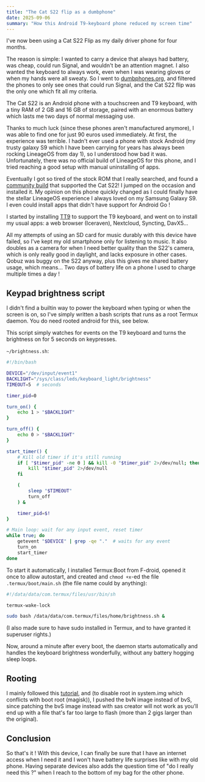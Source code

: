 ```yaml
---
title: "The Cat S22 flip as a dumbphone"
date: 2025-09-06
summary: "How this Android T9-keyboard phone reduced my screen time"
---
```


I've now been using a Cat S22 Flip as my daily driver phone for four months.

The reason is simple: I wanted to carry a device that always had battery, was cheap, could run Signal, and wouldn't be an attention magnet. I also wanted the keyboard to always work, even when I was wearing gloves or when my hands were all sweaty. So I went to [dumbphones.org](https://www.dumbphones.org/), and filtered the phones to only see ones that could run Signal, and the Cat S22 flip was the only one which fit all my criteria.

The Cat S22 is an Android phone with a touchscreen and T9 keyboard, with a tiny RAM of 2 GB and 16 GB of storage, paired with an enormous battery which lasts me two days of normal messaging use.

Thanks to much luck (since these phones aren't manufactured anymore), I was able to find one for just 90 euros used immediately. At first, the experience was terrible. I hadn't ever used a phone with stock Android (my trusty galaxy S9 which I have been carrying for years has always been rocking LineageOS from day 1), so I understood how bad it was. Unfortunately, there was no official build of LineageOS for this phone, and I tried reaching a good setup with manual uninstalling of apps.

Eventually I got so tired of the stock ROM that I really searched, and found a [community build](https://xdaforums.com/t/cat-s22-flip-installing-gsi-rom.4660690/) that supported the Cat S22! I jumped on the occasion and installed it. My opinion on this phone quickly changed as I could finally have the stellar LineageOS experience I always loved on my Samsung Galaxy S9. I even could install apps that didn't have support for Android Go !

I started by installing [TT9](https://github.com/sspanak/tt9) to support the T9 keyboard, and went on to install my usual apps: a web browser (Iceraven), Nextcloud, Syncting, DavX5...

All my attempts of using an SD card for music durably with this device have failed, so I've kept my old smartphone only for listening to music. It also doubles as a camera for when I need better quality than the S22's camera, which is only really good in daylight, and lacks exposure in other cases. Qobuz was buggy on the S22 anyway, plus this gives me shared battery usage, which means... Two days of battery life on a phone I used to charge multiple times a day !

## Keypad brightness script

I didn't find a builtin way to power the keyboard when typing or when the screen is on, so I've simply written a bash scripts that runs as a root Termux daemon. You do need rooted android for this, see below.

This script simply watches for events on the T9 keyboard and turns the brightness on for 5 seconds on keypresses.

`~/brightness.sh`:

```bash
#!/bin/bash

DEVICE="/dev/input/event1"
BACKLIGHT="/sys/class/leds/keyboard_light/brightness"
TIMEOUT=5  # seconds

timer_pid=0

turn_on() {
    echo 1 > "$BACKLIGHT"
}

turn_off() {
    echo 0 > "$BACKLIGHT"
}

start_timer() {
    # Kill old timer if it's still running
    if [ "$timer_pid" -ne 0 ] && kill -0 "$timer_pid" 2>/dev/null; then
        kill "$timer_pid" 2>/dev/null
    fi

    (
        sleep "$TIMEOUT"
        turn_off
    ) &

    timer_pid=$!
}

# Main loop: wait for any input event, reset timer
while true; do
    getevent "$DEVICE" | grep -qe "."  # waits for any event
    turn_on
    start_timer
done
```

To start it automatically, I installed Termux:Boot from F-droid, opened it once to allow autostart, and created and `chmod +x`-ed the file `.termux/boot/main.sh` (the file name could by anything):

```bash
#!/data/data/com.termux/files/usr/bin/sh

termux-wake-lock

sudo bash /data/data/com.termux/files/home/brightness.sh &
```

(I also made sure to have sudo installed in Termux, and to have granted it superuser rights.)

Now, around a minute after every boot, the daemon starts automatically and handles the keyboard brightness wonderfully, without any battery hogging sleep loops.

## Rooting

I mainly followed this [tutorial](https://xdaforums.com/t/tut-root-how-to-root-cat-s22-flip-on-version-30.4626971/), and (to disable root in system.img which conflicts with boot root (magisk)), I pushed the bvN image instead of bvS, since patching the bvS image instead with sas creator will not work as you'll end up with a file that's far too large to flash (more than 2 gigs larger than the original).

## Conclusion

So that's it ! With this device, I can finally be sure that I have an internet access when I need it and I won't have battery life surprises like with my old phone. Having separate devices also adds the question time of "do I really need this ?" when I reach to the bottom of my bag for the other phone.
